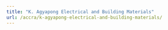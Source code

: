 ```yaml
---
title: "K. Agyapong Electrical and Building Materials"
url: /accra/k-agyapong-electrical-and-building-materials/
---
```


